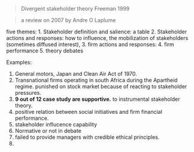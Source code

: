 
> Divergent stakeholder theory
> Freeman 1999

> a review on 2007 by Andre O Laplume

five themes:
	1. Stakeholder definition and salience: a table
	2. Stakeholder actions and responses: how to influence, the mobilization of stakeholders (sometimes diffused interest), 
	3. firm actions and responses: 
	4. firm performance
	5. theory debates

Examples:
1.  General motors, Japan and Clean Air Act of 1970. 
2. Transnational firms operating in south Africa during the Apartheid regime. punished on stock market because of reacting to stakeholder pressures.
3. **9 out of 12 case study are supportive.** to instrumental stakeholder theory.
4. positive relation between social initiatives and firm financial performance.
5. stakeholder influcence capability
6. Normative or not in debate
7. failed to provide managers with credible ethical principles.
8. 


<!--stackedit_data:
eyJoaXN0b3J5IjpbMTk4OTI3ODEyOSwtODA5ODQ2NTEsMjc2MD
g4MTQ1LC0xMDg1MTUxNzEsODkyMDAyMjc1LC0xODczNTkwMjI5
LC0xOTc1ODg4MTU0LC00MzY4MjM2MjIsLTE3MTYyNDQ5NDddfQ
==
-->
